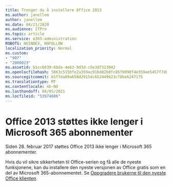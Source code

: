 ```yaml
---
title: Trenger du å installere Office 2013
ms.author: janellem
author: janellem
ms.date: 04/21/2020
ms.audience: ITPro
ms.topic: article
ms.service: o365-administration
ROBOTS: NOINDEX, NOFOLLOW
localization_priority: Normal
ms.custom:
- "907"
- "2000023"
ms.assetid: b1cc6839-6bda-4e63-9d3d-c5e3d7313042
ms.openlocfilehash: 5063c515bfe2a359ec916d82b0fc85f9090f4e359ee5457f7d007693b71f7a06
ms.sourcegitcommit: b5f7da89a650d2915dc652449623c78be6247175
ms.translationtype: MT
ms.contentlocale: nb-NO
ms.lasthandoff: 08/05/2021
ms.locfileid: "53974606"
---
```

# <a name="office-2013-is-no-longer-supported-in-microsoft-365-subscriptions"></a>Office 2013 støttes ikke lenger i Microsoft 365 abonnementer

Siden 28. februar 2017 støttes Office 2013 ikke lenger i Microsoft 365 abonnementer.
  
Hvis du vil sikre sikkerheten til Office-serien og få alle de nyeste funksjonene, kan du installere den nyeste versjonen av Office gratis som en del av Microsoft 365-abonnementet. Se [Oppgradere brukerne til den nyeste Office klienten](https://docs.microsoft.com/microsoft-365/admin/setup/upgrade-users-to-latest-office-client).
  